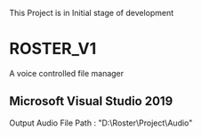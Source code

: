 This Project is in Initial stage of development

# ROSTER_V1
A voice controlled file manager

## Microsoft Visual Studio 2019
Output Audio File Path :  "D:\Roster\Project\Audio"
